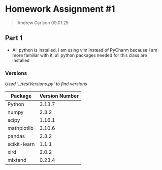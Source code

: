 # Homework Assignment #1

> Andrew Carlson
> 09.01.25

## Part 1

- All python is installed, I am using vim instead of PyCharm because I am more familiar with it, all python packages needed for this class are installed

### Versions

*Used '../testVersions.py' to find versions*

|Package|Version Number|
|---|---|
|Python|3.13.7|
|numpy|2.3.2|
|scipy|1.16.1|
|mathplotlib|3.10.6|
|pandas|2.3.2|
|scikit-learn|1.1.1|
|xlrd|2.0.2|
|mlxtend|0.23.4|


